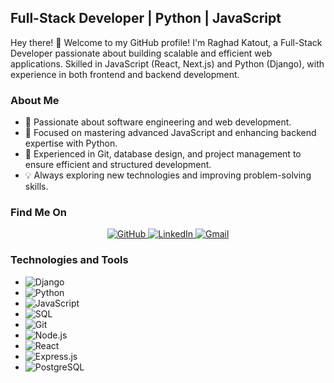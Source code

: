 ## Full-Stack Developer | Python | JavaScript

Hey there! 👋 Welcome to my GitHub profile! I'm Raghad Katout, a Full-Stack Developer passionate about building scalable and efficient web applications. Skilled in JavaScript (React, Next.js) and Python (Django), with experience in both frontend and backend development.

### About Me
- 🚀 Passionate about software engineering and web development.
- 📌 Focused on mastering advanced JavaScript and enhancing backend expertise with Python.
- 🔧 Experienced in Git, database design, and project management to ensure efficient and structured development.
- 💡 Always exploring new technologies and improving problem-solving skills.



### Find Me On
<p align="center">
  <a href="https://github.com/Raghadkatout08" target="_blank">
    <img src="https://img.shields.io/badge/GitHub-%2312100E.svg?&style=for-the-badge&logo=Github&logoColor=white" alt="GitHub"/>
  </a>
  <a href="https://www.linkedin.com/in/raghad-alkatout-263949211" target="_blank">
    <img src="https://img.shields.io/badge/LinkedIn-%2312100E.svg?&style=for-the-badge&logo=linkedin&logoColor=blue" alt="LinkedIn"/>
  </a>
  <a href="mailto:raghadkatout67@gmail.com" target="_blank">
    <img src="https://img.shields.io/badge/Gmail-%2312100E.svg?&style=for-the-badge&logo=gmail&logoColor=red" alt="Gmail"/>
  </a>
</p>


### Technologies and Tools
- ![Django](https://img.shields.io/badge/Django-092E20?style=for-the-badge&logo=django&logoColor=green&color=black)
- ![Python](https://img.shields.io/badge/-Python-000?&logo=Python)
- ![JavaScript](https://img.shields.io/badge/-JavaScript-000?&logo=JavaScript)
- ![SQL](https://img.shields.io/badge/-SQL-000?&logo=MySQL)
- ![Git](https://img.shields.io/badge/-Git-000?&logo=Git)
- ![Node.js](https://img.shields.io/badge/-Node.js-000?&logo=node.js)
- ![React](https://img.shields.io/badge/-React-000?&logo=React)
- ![Express.js](https://img.shields.io/badge/-Express.js-000?&logo=express)
- ![PostgreSQL](https://img.shields.io/badge/-PostgreSQL-000?&logo=postgresql)
